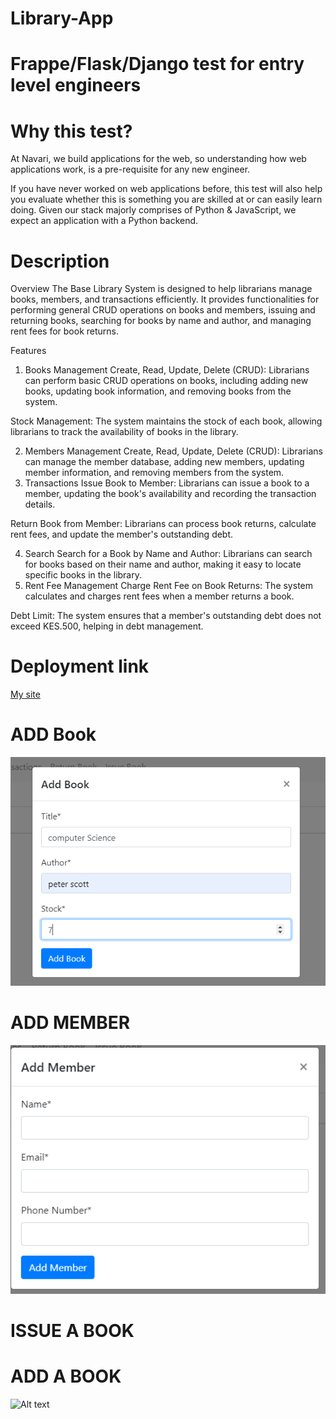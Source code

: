 # Library-App
# Frappe/Flask/Django test for entry level engineers
# Why this test?

At Navari, we build applications for the web, so understanding how web applications work, is a pre-requisite for any new engineer.

If you have never worked on web applications before, this test will also help you evaluate whether this is something you are skilled at or can easily learn doing. Given our stack majorly comprises of Python & JavaScript, we expect an application with a Python backend.
# Description
Overview
The Base Library System is designed to help librarians manage books, members, and transactions efficiently. It provides functionalities for performing general CRUD operations on books and members, issuing and returning books, searching for books by name and author, and managing rent fees for book returns.

Features
1. Books Management
Create, Read, Update, Delete (CRUD): Librarians can perform basic CRUD operations on books, including adding new books, updating book information, and removing books from the system.

Stock Management: The system maintains the stock of each book, allowing librarians to track the availability of books in the library.

2. Members Management
Create, Read, Update, Delete (CRUD): Librarians can manage the member database, adding new members, updating member information, and removing members from the system.
3. Transactions
Issue Book to Member: Librarians can issue a book to a member, updating the book's availability and recording the transaction details.

Return Book from Member: Librarians can process book returns, calculate rent fees, and update the member's outstanding debt.

4. Search
Search for a Book by Name and Author: Librarians can search for books based on their name and author, making it easy to locate specific books in the library.
5. Rent Fee Management
Charge Rent Fee on Book Returns: The system calculates and charges rent fees when a member returns a book.

Debt Limit: The system ensures that a member's outstanding debt does not exceed KES.500, helping in debt management.

# Deployment link 
[My site](http://pythonguru.pythonanywhere.com/)

# ADD Book
![](book.png)

# ADD MEMBER
![](member.png)

# ISSUE A BOOK
[](issue.png)
# ADD A BOOK
![Alt text](C:\Users\musa\Desktop\Library-App\static\images/add_book.png)

